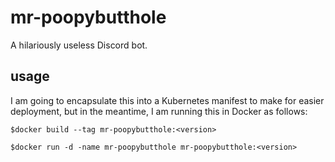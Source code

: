 # mr-poopybutthole

A hilariously useless Discord bot.

## usage

I am going to encapsulate this into a Kubernetes manifest to make for easier deployment, but in the meantime, I am running this in Docker as follows:

`$docker build --tag mr-poopybutthole:<version>`

`$docker run -d -name mr-poopybutthole mr-poopybutthole:<version>`
